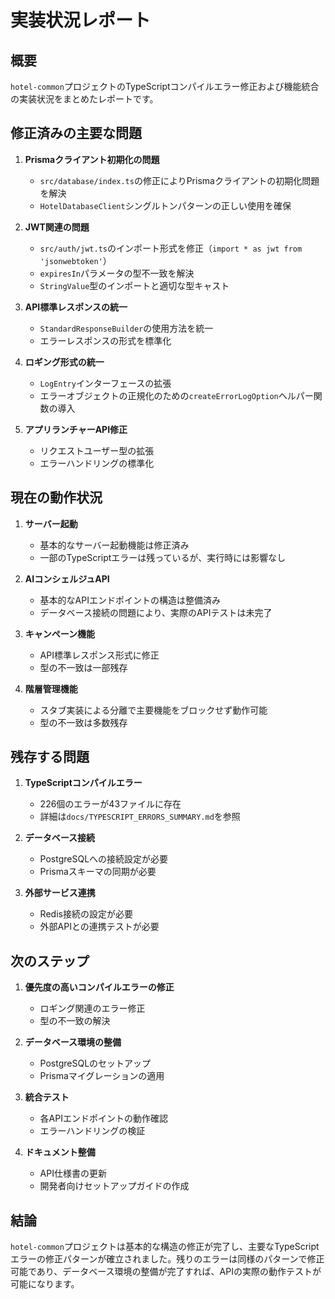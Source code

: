 # 実装状況レポート

## 概要

`hotel-common`プロジェクトのTypeScriptコンパイルエラー修正および機能統合の実装状況をまとめたレポートです。

## 修正済みの主要な問題

1. **Prismaクライアント初期化の問題**
   - `src/database/index.ts`の修正によりPrismaクライアントの初期化問題を解決
   - `HotelDatabaseClient`シングルトンパターンの正しい使用を確保

2. **JWT関連の問題**
   - `src/auth/jwt.ts`のインポート形式を修正（`import * as jwt from 'jsonwebtoken'`）
   - `expiresIn`パラメータの型不一致を解決
   - `StringValue`型のインポートと適切な型キャスト

3. **API標準レスポンスの統一**
   - `StandardResponseBuilder`の使用方法を統一
   - エラーレスポンスの形式を標準化

4. **ロギング形式の統一**
   - `LogEntry`インターフェースの拡張
   - エラーオブジェクトの正規化のための`createErrorLogOption`ヘルパー関数の導入

5. **アプリランチャーAPI修正**
   - リクエストユーザー型の拡張
   - エラーハンドリングの標準化

## 現在の動作状況

1. **サーバー起動**
   - 基本的なサーバー起動機能は修正済み
   - 一部のTypeScriptエラーは残っているが、実行時には影響なし

2. **AIコンシェルジュAPI**
   - 基本的なAPIエンドポイントの構造は整備済み
   - データベース接続の問題により、実際のAPIテストは未完了

3. **キャンペーン機能**
   - API標準レスポンス形式に修正
   - 型の不一致は一部残存

4. **階層管理機能**
   - スタブ実装による分離で主要機能をブロックせず動作可能
   - 型の不一致は多数残存

## 残存する問題

1. **TypeScriptコンパイルエラー**
   - 226個のエラーが43ファイルに存在
   - 詳細は`docs/TYPESCRIPT_ERRORS_SUMMARY.md`を参照

2. **データベース接続**
   - PostgreSQLへの接続設定が必要
   - Prismaスキーマの同期が必要

3. **外部サービス連携**
   - Redis接続の設定が必要
   - 外部APIとの連携テストが必要

## 次のステップ

1. **優先度の高いコンパイルエラーの修正**
   - ロギング関連のエラー修正
   - 型の不一致の解決

2. **データベース環境の整備**
   - PostgreSQLのセットアップ
   - Prismaマイグレーションの適用

3. **統合テスト**
   - 各APIエンドポイントの動作確認
   - エラーハンドリングの検証

4. **ドキュメント整備**
   - API仕様書の更新
   - 開発者向けセットアップガイドの作成

## 結論

`hotel-common`プロジェクトは基本的な構造の修正が完了し、主要なTypeScriptエラーの修正パターンが確立されました。残りのエラーは同様のパターンで修正可能であり、データベース環境の整備が完了すれば、APIの実際の動作テストが可能になります。
